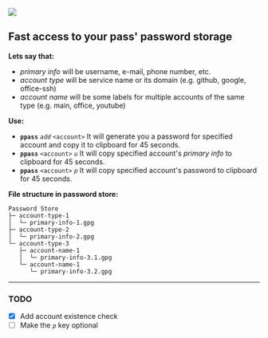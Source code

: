 ![](https://i.imgur.com/hXNBoHH.png)

## Fast access to your pass' password storage

**Lets say that:**
* *primary info* will be username, e-mail, phone number, etc.
* *account type* will be service name or its domain (e.g. github, google, office-ssh)
* *account name* will be some labels for multiple accounts of the same type (e.g. main, office, youtube)

**Use:**

* **`ppass`** *`add`* `<account>`
It will generate you a password for specified account and copy it to clipboard for 45 seconds.
* **`ppass`** `<account>` *`u`*
It will copy specified account's *primary info* to clipboard for 45 seconds.
* **`ppass`** `<account>` *`p`*
It will copy specified account's password to clipboard for 45 seconds.

**File structure in password store:**
```
Password Store
├─ account-type-1
│  └─ primary-info-1.gpg
├─ account-type-2
│  └─ primary-info-2.gpg
└─ account-type-3
   ├─ account-name-1
   │  └─ primary-info-3.1.gpg
   └─ account-name-1
      └─ primary-info-3.2.gpg
```

------------


### TODO
- [x] Add account existence check
- [ ] Make the *`p`* key optional
